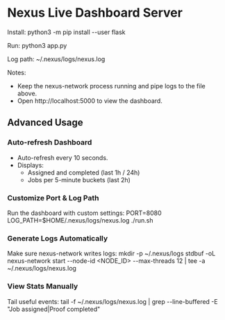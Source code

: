 # Nexus Live Dashboard Server

Install:
  python3 -m pip install --user flask

Run:
  python3 app.py

Log path:
  ~/.nexus/logs/nexus.log

Notes:
  - Keep the nexus-network process running and pipe logs to the file above.
  - Open http://localhost:5000 to view the dashboard.

## Advanced Usage

### Auto-refresh Dashboard
- Auto-refresh every 10 seconds.
- Displays:
  - Assigned and completed (last 1h / 24h)
  - Jobs per 5-minute buckets (last 2h)

### Customize Port & Log Path
Run the dashboard with custom settings:
    PORT=8080 LOG_PATH=$HOME/.nexus/logs/nexus.log ./run.sh

### Generate Logs Automatically
Make sure nexus-network writes logs:
    mkdir -p ~/.nexus/logs
    stdbuf -oL nexus-network start --node-id <NODE_ID> --max-threads 12 | tee -a ~/.nexus/logs/nexus.log

### View Stats Manually
Tail useful events:
    tail -f ~/.nexus/logs/nexus.log | grep --line-buffered -E "Job assigned|Proof completed"

